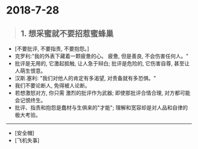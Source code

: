 # 2018-7-28
>## 1. 想采蜜就不要招惹蜜蜂巢
-	[不要批评, 不要指责, 不要抱怨。]
-	克罗利:"我的外表下藏着一颗疲惫的心。 疲惫, 但是善良, 不会伤害任何人。"
-	批评是无用的, 它激起抵触, 让人急于辩白; 批评是危险的, 它伤害自尊, 甚至让人萌生恨意。 
-	汉斯.塞利: "我们对他人的肯定有多渴望, 对责备就有多恐惧。"
-	我们不要论断人, 免得被人论断。
-	若想激怒对方, 你只需 激烈的批评作为武器; 即使那批评合情合理, 对方都可能会记恨终生。
-	批评、指责和抱怨是蠢材与生俱来的"才能"; 理解和宽容却是对人品和自律的极大考验。
---------------------
-	[安全帽]
-	[飞机失事]